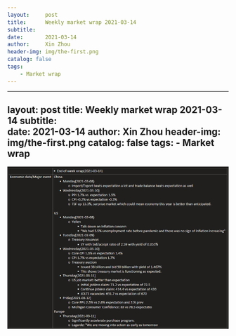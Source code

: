 ```yaml
---
layout:     post
title:      Weekly market wrap 2021-03-14
subtitle:   
date:       2021-03-14
author:     Xin Zhou
header-img: img/the-first.png
catalog: false
tags:
    - Market wrap
---
```


---
layout:     post
title:      Weekly market wrap 2021-03-14
subtitle:   
date:       2021-03-14
author:     Xin Zhou
header-img: img/the-first.png
catalog: false
tags:
    - Market wrap
---
![image info](20210314_1.png)
